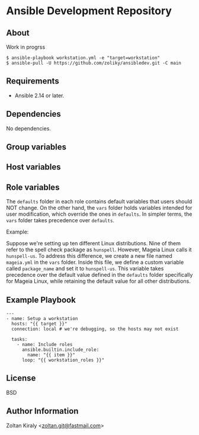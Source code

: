 Ansible Development Repository
==============================

About
-----

Work in progrss

```
$ ansible-playbook workstation.yml -e "target=workstation"
$ ansible-pull -U https://github.com/zoliky/ansibledev.git -C main
```

Requirements
------------

- Ansible 2.14 or later.

Dependencies
------------

No dependencies.

Group variables
---------------

Host variables
--------------

Role variables
--------------

The `defaults` folder in each role contains default variables that users should NOT change. On the other hand, the `vars` folder holds variables intended for user modification, which override the ones in `defaults`. In simpler terms, the `vars` folder takes precedence over `defaults`.

Example:

Suppose we're setting up ten different Linux distributions. Nine of them refer to the spell check package as `hunspell`. However, Mageia Linux calls it `hunspell-us`. To address this difference, we create a new file named `mageia.yml` in the `vars` folder. Inside this file, we define a custom variable called `package_name` and set it to `hunspell-us`. This variable takes precedence over the default value defined in the `defaults` folder specifically for Mageia Linux, while retaining the default value for all other distributions.


Example Playbook
----------------

```
---
- name: Setup a workstation
  hosts: "{{ target }}"
  connection: local # we're debugging, so the hosts may not exist

  tasks:
    - name: Include roles
      ansible.builtin.include_role:
        name: "{{ item }}"
      loop: "{{ workstation_roles }}"
```

License
-------

BSD

Author Information
------------------

Zoltan Kiraly &lt;zoltan.git@fastmail.com&gt;
